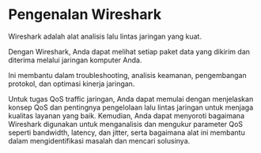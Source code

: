 # Pengenalan Wireshark

Wireshark adalah alat analisis lalu lintas jaringan yang kuat.

Dengan Wireshark, Anda dapat melihat setiap paket data yang dikirim dan diterima melalui jaringan komputer Anda.

Ini membantu dalam troubleshooting, analisis keamanan, pengembangan protokol, dan optimasi kinerja jaringan.

Untuk tugas QoS traffic jaringan, Anda dapat memulai dengan menjelaskan konsep QoS dan pentingnya pengelolaan lalu lintas jaringan untuk menjaga kualitas layanan yang baik. Kemudian, Anda dapat menyoroti bagaimana Wireshark digunakan untuk menganalisis dan mengukur parameter QoS seperti bandwidth, latency, dan jitter, serta bagaimana alat ini membantu dalam mengidentifikasi masalah dan mencari solusinya.
